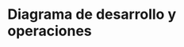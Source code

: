# Diagrama de desarrollo y operaciones

<script setup>
import StructurizrEmbed from '../../.vitepress/components/StructurizrEmbed.vue'
</script>

<StructurizrEmbed 
  src="https://structurizr.simovi.org/embed/4?diagram=SystemLandscape-001&diagramSelector=false&iframe=myEmbeddedDiagram"
/>
